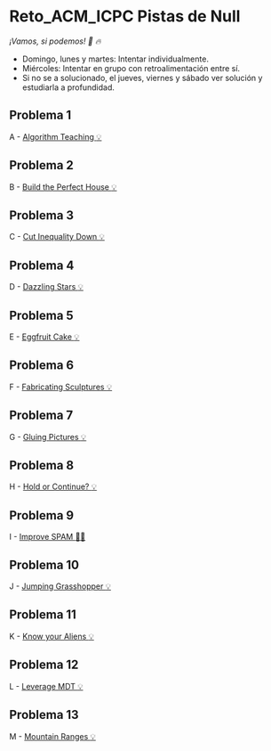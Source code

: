 # Reto_ACM_ICPC Pistas de Null 
_¡Vamos, si podemos! :muscle: :fire:_
* Domingo, lunes y martes: Intentar individualmente.
* Miércoles: Intentar en grupo con retroalimentación entre sí.
* Si no se a solucionado, el jueves, viernes y sábado ver solución y estudiarla a profundidad.
## Problema 1
A - [Algorithm Teaching :bulb:](https://matcomgrader.com/problem/9634/algorithm-teaching/)
## Problema 2
B - [Build the Perfect House :bulb:](https://matcomgrader.com/problem/9635/build-the-perfect-house/)
## Problema 3 
C - [Cut Inequality Down :bulb:](https://matcomgrader.com/problem/9636/cut-inequality-down/)
## Problema 4 
D - [Dazzling Stars :bulb:](https://matcomgrader.com/problem/9637/dazzling-stars/)
## Problema 5 
E - [Eggfruit Cake :bulb:](https://matcomgrader.com/problem/9638/eggfruit-cake/)
## Problema 6
F - [Fabricating Sculptures :bulb:](https://matcomgrader.com/problem/9639/fabricating-sculptures/)
## Problema 7
G - [Gluing Pictures :bulb:](https://matcomgrader.com/problem/9641/gluing-pictures/)
## Problema 8 
H - [Hold or Continue? :bulb:](https://matcomgrader.com/problem/9642/hold-or-continue/)
## Problema 9 
I - [Improve SPAM :balloon::balloon:](https://matcomgrader.com/problem/9643/improve-spam/)
## Problema 10 
J - [Jumping Grasshopper :bulb:](https://matcomgrader.com/problem/9644/jumping-grasshopper/)
## Problema 11 
K - [Know your Aliens :bulb:](https://matcomgrader.com/problem/9645/know-your-aliens/)
## Problema 12 
L - [Leverage MDT :bulb:](https://matcomgrader.com/problem/9640/leverage-mdt/)
## Problema 13 
M - [Mountain Ranges :bulb:](https://matcomgrader.com/problem/9646/mountain-ranges/)

